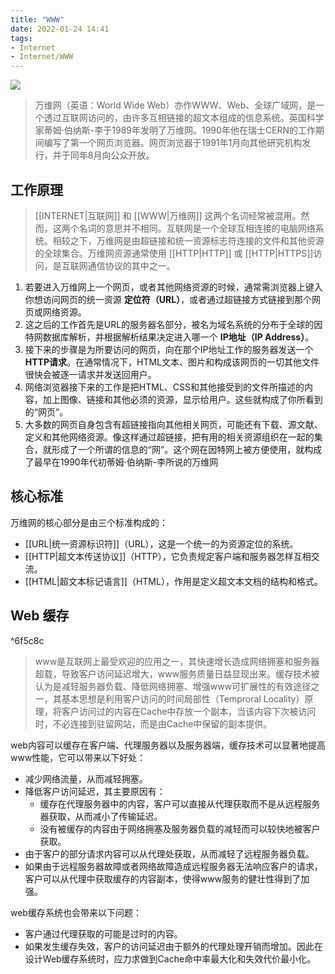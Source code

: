 ```yaml
---
title: "WWW"
date: 2022-01-24 14:41
tags:
- Internet
- Internet/WWW
---
```


![](https://gitee.com/chick-lee/typroa_-image_-repo/raw/master/image/202201241454132.jpeg)

>万维网（英语：World Wide Web）亦作WWW、Web、全球广域网，是一个透过互联网访问的，由许多互相链接的超文本组成的信息系统。英国科学家蒂姆·伯纳斯-李于1989年发明了万维网。1990年他在瑞士CERN的工作期间编写了第一个网页浏览器。网页浏览器于1991年1月向其他研究机构发行，并于同年8月向公众开放。

## 工作原理

>[[INTERNET|互联网]] 和 [[WWW|万维网]] 这两个名词经常被混用。然而，这两个名词的意思并不相同。互联网是一个全球互相连接的电脑网络系统。相较之下，万维网是由超链接和统一资源标志符连接的文件和其他资源的全球集合。万维网资源通常使用 [[HTTP|HTTP]] 或 [[HTTP|HTTPS]]访问，是互联网通信协议的其中之一。

1. 若要进入万维网上一个网页，或者其他网络资源的时候，通常需浏览器上键入你想访问网页的统一资源 **定位符（URL）**，或者通过超链接方式链接到那个网页或网络资源。
2. 这之后的工作首先是URL的服务器名部分，被名为域名系统的分布于全球的因特网数据库解析，并根据解析结果决定进入哪一个 **IP地址（IP Address）**。
3. 接下来的步骤是为所要访问的网页，向在那个IP地址工作的服务器发送一个 **HTTP请求**。在通常情况下，HTML文本、图片和构成该网页的一切其他文件很快会被逐一请求并发送回用户。
4. 网络浏览器接下来的工作是把HTML、CSS和其他接受到的文件所描述的内容，加上图像、链接和其他必须的资源，显示给用户。这些就构成了你所看到的“网页”。
5. 大多数的网页自身包含有超链接指向其他相关网页，可能还有下载、源文献、定义和其他网络资源。像这样通过超链接，把有用的相关资源组织在一起的集合，就形成了一个所谓的信息的“网”。这个网在因特网上被方便使用，就构成了最早在1990年代初蒂姆·伯纳斯-李所说的万维网

## 核心标准

万维网的核心部分是由三个标准构成的：

-   [[URL|统一资源标识符]]（URL），这是一个统一的为资源定位的系统。
-   [[HTTP|超文本传送协议]]（HTTP），它负责规定客户端和服务器怎样互相交流。
-   [[HTML|超文本标记语言]]（HTML），作用是定义超文本文档的结构和格式。

## Web 缓存

^6f5c8c

> www是互联网上最受欢迎的应用之一，其快速增长造成网络拥塞和服务器超载，导致客户访问延迟增大，www服务质量日益显现出来。缓存技术被认为是减轻服务器负载、降低网络拥塞、增强www可扩展性的有效途径之一，其基本思想是利用客户访问的时间局部性（Temproral Locality）原理，将客户访问过的内容在Cache中存放一个副本，当该内容下次被访问时，不必连接到驻留网站，而是由Cache中保留的副本提供。

web内容可以缓存在客户端、代理服务器以及服务器端，缓存技术可以显著地提高www性能，它可以带来以下好处：  
- 减少网络流量，从而减轻拥塞。  
- 降低客户访问延迟，其主要原因有：
	- 缓存在代理服务器中的内容，客户可以直接从代理获取而不是从远程服务器获取，从而减小了传输延迟。
	- 没有被缓存的内容由于网络拥塞及服务器负载的减轻而可以较快地被客户获取。  
- 由于客户的部分请求内容可以从代理处获取，从而减轻了远程服务器负载。  
- 如果由于远程服务器故障或者网络故障造成远程服务器无法响应客户的请求，客户可以从代理中获取缓存的内容副本，使得www服务的健壮性得到了加强。

web缓存系统也会带来以下问题：  
- 客户通过代理获取的可能是过时的内容。  
- 如果发生缓存失效，客户的访问延迟由于额外的代理处理开销而增加。因此在设计Web缓存系统时，应力求做到Cache命中率最大化和失效代价最小化。